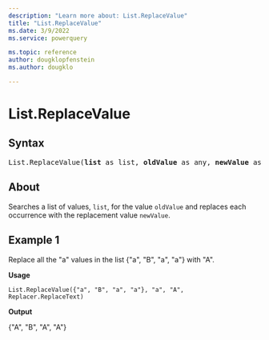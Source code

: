 ```yaml
---
description: "Learn more about: List.ReplaceValue"
title: "List.ReplaceValue"
ms.date: 3/9/2022
ms.service: powerquery

ms.topic: reference
author: dougklopfenstein
ms.author: dougklo

---
```

# List.ReplaceValue

## Syntax

<pre>
List.ReplaceValue(<b>list</b> as list, <b>oldValue</b> as any, <b>newValue</b> as any, <b>replacer</b> as function) as list
</pre>
  
## About

Searches a list of values, `list`, for the value `oldValue` and replaces each occurrence with the replacement value `newValue`.

## Example 1

Replace all the "a" values in the list {"a", "B", "a", "a"} with "A".

**Usage**

```powerquery-m
List.ReplaceValue({"a", "B", "a", "a"}, "a", "A", Replacer.ReplaceText)
```

**Output**

{"A", "B", "A", "A"}
